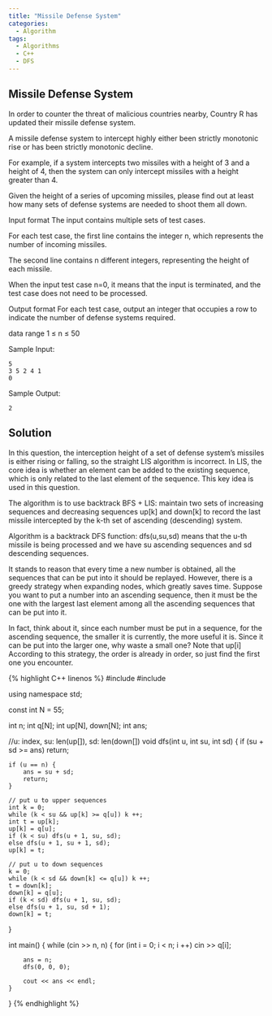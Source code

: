 ```yaml
---
title: "Missile Defense System"
categories:
  - Algorithm
tags:
  - Algorithms
  - C++
  - DFS
---
```


## Missile Defense System

In order to counter the threat of malicious countries nearby, Country R has updated their missile defense system.

A missile defense system to intercept highly either been strictly monotonic rise or has been strictly monotonic decline.

For example, if a system intercepts two missiles with a height of 3 and a height of 4, then the system can only intercept missiles with a height greater than 4.

Given the height of a series of upcoming missiles, please find out at least how many sets of defense systems are needed to shoot them all down.

Input format
The input contains multiple sets of test cases.

For each test case, the first line contains the integer n, which represents the number of incoming missiles.

The second line contains n different integers, representing the height of each missile.

When the input test case n=0, it means that the input is terminated, and the test case does not need to be processed.

Output format
For each test case, output an integer that occupies a row to indicate the number of defense systems required.

data range
1 ≤ n ≤ 50

Sample Input:
```
5
3 5 2 4 1
0
```
Sample Output:
```
2
```

## Solution  
In this question, the interception height of a set of defense system’s missiles is either rising or falling, so the straight LIS algorithm is incorrect. In LIS, the core idea is whether an element can be added to the existing sequence, which is only related to the last element of the sequence. This key idea is used in this question.

The algorithm is to use backtrack BFS + LIS: maintain two sets of increasing sequences and decreasing sequences up[k] and down[k] to record the last missile intercepted by the k-th set of ascending (descending) system.  

Algorithm is a backtrack DFS function: dfs(u,su,sd) means that the u-th missile is being processed and we have su ascending sequences and sd descending sequences.

It stands to reason that every time a new number is obtained, all the sequences that can be put into it should be replayed.
However, there is a greedy strategy when expanding nodes, which greatly saves time.
Suppose you want to put a number into an ascending sequence, then it must be the one with the largest last element among all the ascending sequences that can be put into it.

In fact, think about it, since each number must be put in a sequence,
for the ascending sequence, the smaller it is currently, the more useful it is. Since it can be put into the larger one, why waste a small one?
Note that up[i] According to this strategy, the order is already in order, so just find the first one you encounter.

{% highlight C++ linenos %}
#include <iostream>
#include <algorithm>

using namespace std;

const int N = 55;

int n;
int q[N];
int up[N], down[N];
int ans;

//u: index, su: len(up[]), sd: len(down[])
void dfs(int u, int su, int sd) {
    if (su + sd >= ans)
      return;

    if (u == n) {
        ans = su + sd;   
        return;
    }

    // put u to upper sequences
    int k = 0;
    while (k < su && up[k] >= q[u]) k ++;
    int t = up[k];
    up[k] = q[u];
    if (k < su) dfs(u + 1, su, sd);
    else dfs(u + 1, su + 1, sd);
    up[k] = t;

    // put u to down sequences
    k = 0;
    while (k < sd && down[k] <= q[u]) k ++;
    t = down[k];
    down[k] = q[u];
    if (k < sd) dfs(u + 1, su, sd);
    else dfs(u + 1, su, sd + 1);
    down[k] = t;
}

int main() {
    while (cin >> n, n) {
        for (int i = 0; i < n; i ++)
            cin >> q[i];

        ans = n;
        dfs(0, 0, 0);

        cout << ans << endl;
    }
}
{% endhighlight %}
